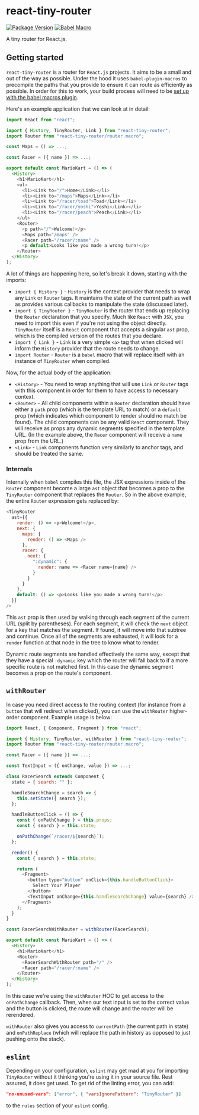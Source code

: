 # react-tiny-router

[![Package Version](https://img.shields.io/npm/v/react-tiny-router.svg)](https://www.npmjs.com/package/react-tiny-router)
[![Babel Macro](https://img.shields.io/badge/babel--macro-%F0%9F%8E%A3-f5da55.svg?style=flat-square)](https://github.com/kentcdodds/babel-plugin-macros)

A tiny router for React.js.

## Getting started

`react-tiny-router` is a router for `React.js` projects. It aims to be a small and out of the way as possible. Under the hood it uses `babel-plugin-macros` to precompile the paths that you provide to ensure it can route as efficiently as possible. In order for this to work, your build process will need to be [set up with the babel macros plugin](https://github.com/kentcdodds/babel-plugin-macros/blob/master/other/docs/user.md).

Here's an example application that we can look at in detail:

```javascript
import React from "react";

import { History, TinyRouter, Link } from "react-tiny-router";
import Router from "react-tiny-router/router.macro";

const Maps = () => ...;

const Racer = ({ name }) => ...;

export default const MarioKart = () => (
  <History>
    <h1>MarioKart</h1>
    <ul>
      <li><Link to="/">Home</Link></li>
      <li><Link to="/maps">Maps</Link></li>
      <li><Link to="/racer/toad">Toad</Link></li>
      <li><Link to="/racer/yoshi">Yoshi</Link></li>
      <li><Link to="/racer/peach">Peach</Link></li>
    </ul>
    <Router>
      <p path="/">Welcome!</p>
      <Maps path="/maps" />
      <Racer path="/racer/:name" />
      <p default>Looks like you made a wrong turn!</p>
    </Router>
  </History>
);
```

A lot of things are happening here, so let's break it down, starting with the imports:

* `import { History }` - `History` is the context provider that needs to wrap any `Link` or `Router` tags. It maintains the state of the current path as well as provides various callbacks to manipulate the state (discussed later).
* `import { TinyRouter }` - `TinyRouter` is the router that ends up replacing the `Router` declaration that you specify. Much like `React` with `JSX`, you need to import this even if you're not using the object directly. `TinyRouter` itself is a `React` component that accepts a singular `ast` prop, which is the compiled version of the routes that you declare.
* `import { Link }` - `Link` is a very simple `<a>` tag that when clicked will inform the `History` provider that the route needs to change.
* `import Router` - `Router` is a `babel` macro that will replace itself with an instance of `TinyRouter` when compiled.

Now, for the actual body of the application:

* `<History>` - You need to wrap anything that will use `Link` or `Router` tags with this component in order for them to have access to necessary context.
* `<Router>` - All child components within a `Router` declaration should have either a `path` prop (which is the template URL to match) or a `default` prop (which indicates which component to render should no match be found). The child components can be any valid `React` component. They will receive as props any dynamic segments specified in the template URL. (In the example above, the `Racer` component will receive a `name` prop from the URL.)
* `<Link>` - `Link` components function very similarly to anchor tags, and should be treated the same.

### Internals

Internally when `babel` compiles this file, the JSX expressions inside of the `Router` component become a large `ast` object that becomes a prop to the `TinyRouter` component that replaces the `Router`. So in the above example, the entire `Router` expression gets replaced by:

```javascript
<TinyRouter
  ast={{
    render: () => <p>Welcome!</p>,
    next: {
      maps: {
        render: () => <Maps />
      },
      racer: {
        next: {
          ":dynamic": {
            render: name => <Racer name={name} />
          }
        }
      }
    },
    default: () => <p>Looks like you made a wrong turn!</p>
  }}
/>
```

This `ast` prop is then used by walking through each segment of the current URL (split by parentheses). For each segment, it will check the `next` object for a key that matches the segment. If found, it will move into that subtree and continue. Once all of the segments are exhausted, it will look for a `render` function at that node in the tree to know what to render.

Dynamic route segments are handled effectively the same way, except that they have a special `:dynamic` key which the router will fall back to if a more specific route is not matched first. In this case the dynamic segment becomes a prop on the route's component.

## `withRouter`

In case you need direct access to the routing context (for instance from a `button` that will redirect when clicked), you can use the `withRouter` higher-order component. Example usage is below:

```javascript
import React, { Component, Fragment } from "react";

import { History, TinyRouter, withRouter } from "react-tiny-router";
import Router from "react-tiny-router/router.macro";

const Racer = ({ name }) => ...;

const TextInput = ({ onChange, value }) => ...;

class RacerSearch extends Component {
  state = { search: "" };

  handleSearchChange = search => {
    this.setState({ search });
  };

  handleButtonClick = () => {
    const { onPathChange } = this.props;
    const { search } = this.state;

    onPathChange(`/racer/${search}`);
  };

  render() {
    const { search } = this.state;

    return (
      <Fragment>
        <button type="button" onClick={this.handleButtonClick}>
          Select Your Player
        </button>
        <TextInput onChange={this.handleSearchChange} value={search} />
      </Fragment>
    );
  }
}

const RacerSearchWithRouter = withRouter(RacerSearch);

export default const MarioKart = () => (
  <History>
    <h1>MarioKart</h1>
    <Router>
      <RacerSearchWithRouter path="/" />
      <Racer path="/racer/:name" />
    </Router>
  </History>
);
```

In this case we're using the `withRouter` HOC to get access to the `onPathChange` callback. Then, when our text input is set to the correct value and the button is clicked, the route will change and the router will be rerendered.

`withRouter` also gives you access to `currentPath` (the current path in state) and `onPathReplace` (which will replace the path in history as opposed to just pushing onto the stack).

## `eslint`

Depending on your configuration, `eslint` may get mad at you for importing `TinyRouter` without it thinking you're using it in your source file. Rest assured, it does get used. To get rid of the linting error, you can add:

```json
"no-unused-vars": ["error", { "varsIgnorePattern": "TinyRouter" }]
```

to the `rules` section of your `eslint` config.
